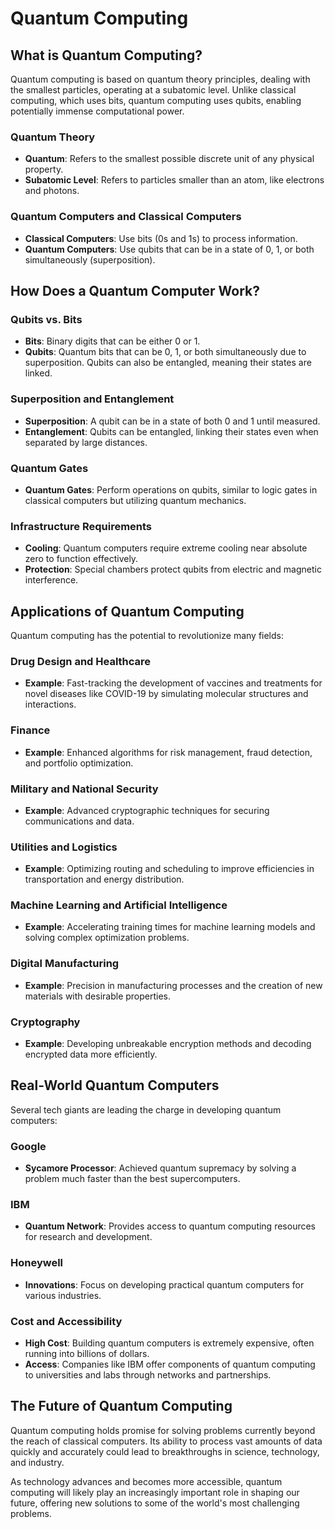 # Quantum Computing

## What is Quantum Computing?

Quantum computing is based on quantum theory principles, dealing with the smallest particles, operating at a subatomic level. Unlike classical computing, which uses bits, quantum computing uses qubits, enabling potentially immense computational power.

### Quantum Theory

- **Quantum**: Refers to the smallest possible discrete unit of any physical property.
- **Subatomic Level**: Refers to particles smaller than an atom, like electrons and photons.

### Quantum Computers and Classical Computers

- **Classical Computers**: Use bits (0s and 1s) to process information.
- **Quantum Computers**: Use qubits that can be in a state of 0, 1, or both simultaneously (superposition).

## How Does a Quantum Computer Work?

### Qubits vs. Bits

- **Bits**: Binary digits that can be either 0 or 1.
- **Qubits**: Quantum bits that can be 0, 1, or both simultaneously due to superposition. Qubits can also be entangled, meaning their states are linked.

### Superposition and Entanglement

- **Superposition**: A qubit can be in a state of both 0 and 1 until measured.
- **Entanglement**: Qubits can be entangled, linking their states even when separated by large distances.

### Quantum Gates

- **Quantum Gates**: Perform operations on qubits, similar to logic gates in classical computers but utilizing quantum mechanics.

### Infrastructure Requirements

- **Cooling**: Quantum computers require extreme cooling near absolute zero to function effectively.
- **Protection**: Special chambers protect qubits from electric and magnetic interference.

## Applications of Quantum Computing

Quantum computing has the potential to revolutionize many fields:

### Drug Design and Healthcare

- **Example**: Fast-tracking the development of vaccines and treatments for novel diseases like COVID-19 by simulating molecular structures and interactions.

### Finance

- **Example**: Enhanced algorithms for risk management, fraud detection, and portfolio optimization.

### Military and National Security

- **Example**: Advanced cryptographic techniques for securing communications and data.

### Utilities and Logistics

- **Example**: Optimizing routing and scheduling to improve efficiencies in transportation and energy distribution.

### Machine Learning and Artificial Intelligence

- **Example**: Accelerating training times for machine learning models and solving complex optimization problems.

### Digital Manufacturing

- **Example**: Precision in manufacturing processes and the creation of new materials with desirable properties.

### Cryptography

- **Example**: Developing unbreakable encryption methods and decoding encrypted data more efficiently.

## Real-World Quantum Computers

Several tech giants are leading the charge in developing quantum computers:

### Google

- **Sycamore Processor**: Achieved quantum supremacy by solving a problem much faster than the best supercomputers.

### IBM

- **Quantum Network**: Provides access to quantum computing resources for research and development.

### Honeywell

- **Innovations**: Focus on developing practical quantum computers for various industries.

### Cost and Accessibility

- **High Cost**: Building quantum computers is extremely expensive, often running into billions of dollars.
- **Access**: Companies like IBM offer components of quantum computing to universities and labs through networks and partnerships.

## The Future of Quantum Computing

Quantum computing holds promise for solving problems currently beyond the reach of classical computers. Its ability to process vast amounts of data quickly and accurately could lead to breakthroughs in science, technology, and industry.

As technology advances and becomes more accessible, quantum computing will likely play an increasingly important role in shaping our future, offering new solutions to some of the world's most challenging problems.
